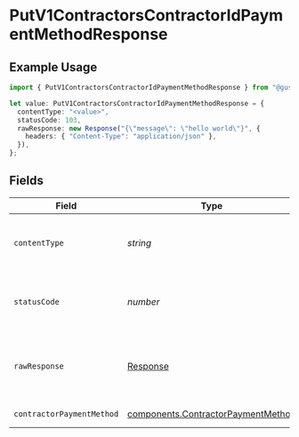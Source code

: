 # PutV1ContractorsContractorIdPaymentMethodResponse

## Example Usage

```typescript
import { PutV1ContractorsContractorIdPaymentMethodResponse } from "@gusto/embedded-api/models/operations";

let value: PutV1ContractorsContractorIdPaymentMethodResponse = {
  contentType: "<value>",
  statusCode: 103,
  rawResponse: new Response("{\"message\": \"hello world\"}", {
    headers: { "Content-Type": "application/json" },
  }),
};
```

## Fields

| Field                                                                                    | Type                                                                                     | Required                                                                                 | Description                                                                              |
| ---------------------------------------------------------------------------------------- | ---------------------------------------------------------------------------------------- | ---------------------------------------------------------------------------------------- | ---------------------------------------------------------------------------------------- |
| `contentType`                                                                            | *string*                                                                                 | :heavy_check_mark:                                                                       | HTTP response content type for this operation                                            |
| `statusCode`                                                                             | *number*                                                                                 | :heavy_check_mark:                                                                       | HTTP response status code for this operation                                             |
| `rawResponse`                                                                            | [Response](https://developer.mozilla.org/en-US/docs/Web/API/Response)                    | :heavy_check_mark:                                                                       | Raw HTTP response; suitable for custom response parsing                                  |
| `contractorPaymentMethod`                                                                | [components.ContractorPaymentMethod](../../models/components/contractorpaymentmethod.md) | :heavy_minus_sign:                                                                       | Example response                                                                         |